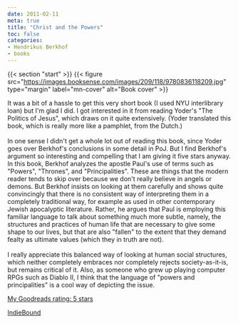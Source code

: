 ```yaml
---
date: 2011-02-11
meta: true
title: "Christ and the Powers"
toc: false
categories:
- Hendrikus Berkhof
- books
---
```


{{< section "start" >}}
{{< figure src="https://images.booksense.com/images/209/118/9780836118209.jpg" type="margin" label="mn-cover" alt="Book cover" >}}

It was a bit of a hassle to get this very short book (I used NYU interlibrary loan) but I'm glad I did. I got interested in it from reading Yoder's "The Politics of Jesus", which draws on it quite extensively. (Yoder translated this book, which is really more like a pamphlet, from the Dutch.) <br /><br />In one sense I didn't get a whole lot out of reading this book, since Yoder goes over Berkhof's conclusions in some detail in PoJ. But I find Berkhof's argument so interesting and compelling that I am giving it five stars anyway. In this book, Berkhof analyzes the apostle Paul's use of terms such as "Powers", "Thrones", and "Principalities". These are things that the modern reader tends to skip over because we don't really believe in angels or demons. But Berkhof insists on looking at them carefully and shows quite convincingly that there is no consistent way of interpreting them in a completely traditional way, for example as used in other contemporary Jewish apocalyptic literature. Rather, he argues that Paul is employing this familiar language to talk about something much more subtle, namely, the structures and practices of human life that are necessary to give some shape to our lives, but that are also "fallen" to the extent that they demand fealty as ultimate values (which they in truth are not).<br /><br />I really appreciate this balanced way of looking at human social structures, which neither completely embraces nor completely rejects society-as-it-is, but remains critical of it. Also, as someone who grew up playing computer RPGs such as Diablo II, I think that the language of "powers and principalities" is a cool way of depicting the issue.

[My Goodreads rating: 5 stars](https://www.goodreads.com/review/show/147484714)  

[IndieBound](https://www.indiebound.org/book/9780836118209)
